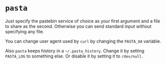 # `pasta`

Just specify the pastebin service of choice as your first argument
and a file to share as the second. Otherwise you can send standard
input without specifying any file.

You can change user agent used by `curl` by changing the `PASTA_UA`
variable.

Also `pasta` keeps history in a `~/.pasta_history`. Change it by
setting `PASTA_LOG` to something else. Or disable it by setting it
to `/dev/null`.
